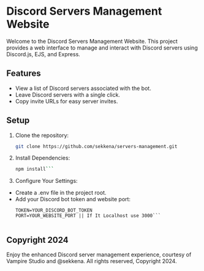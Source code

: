 # Discord Servers Management Website

Welcome to the Discord Servers Management Website. This project provides a web interface to manage and interact with Discord servers using Discord.js, EJS, and Express.

## Features

- View a list of Discord servers associated with the bot.
- Leave Discord servers with a single click.
- Copy invite URLs for easy server invites.

## Setup

1. Clone the repository:
   ```bash
   git clone https://github.com/sekkena/servers-management.git

2. Install Dependencies:
    ```bash
    npm install```

3. Configure Your Settings:
- Create a .env file in the project root.
- Add your Discord bot token and website port:
    ```env
    TOKEN=YOUR_DISCORD_BOT_TOKEN
    PORT=YOUR_WEBSITE_PORT || If It Localhost use 3000```


## Copyright 2024
 Enjoy the enhanced Discord server management experience, courtesy of Vampire Studio and @sekkena. All rights reserved, Copyright 2024.